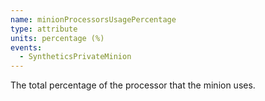 ```yaml
---
name: minionProcessorsUsagePercentage
type: attribute
units: percentage (%)
events:
  - SyntheticsPrivateMinion
---
```


The total percentage of the processor that the minion uses.